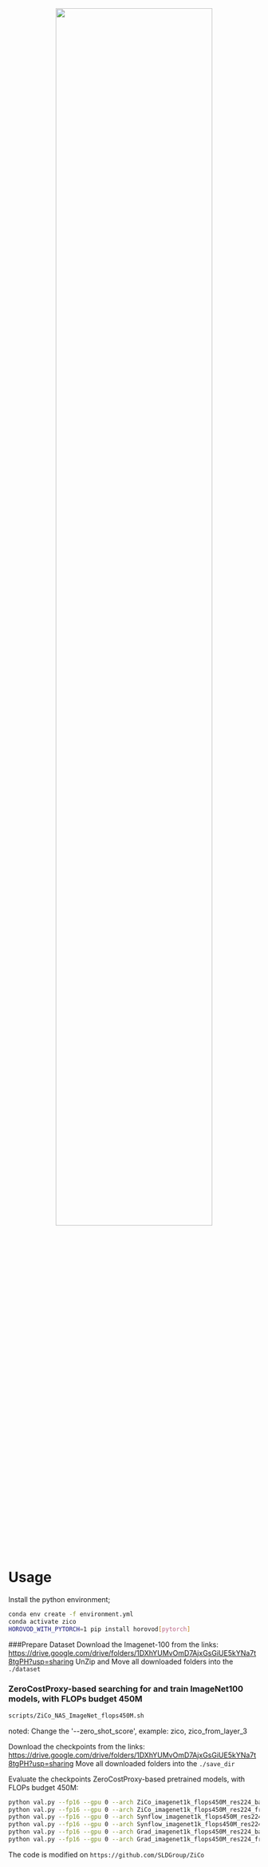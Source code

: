 
<div align="center">
    <a href="./">
        <img src="./figs/zicoall.svg" width="79%"/>
    </a>
</div>


# Usage
Install the python environment; 
``` bash
conda env create -f environment.yml
conda activate zico
HOROVOD_WITH_PYTORCH=1 pip install horovod[pytorch]
```


###Prepare Dataset
Download the Imagenet-100 from the links:
https://drive.google.com/drive/folders/1DXhYUMvOmD7AjxGsGiUE5kYNa7t8tgPH?usp=sharing
UnZip and Move all downloaded folders into the `./dataset`

### ZeroCostProxy-based searching for and train ImageNet100 models, with FLOPs budget 450M

``` bash
scripts/ZiCo_NAS_ImageNet_flops450M.sh
```
noted: Change the '--zero_shot_score', example: zico, zico_from_layer_3

Download the checkpoints from the links:
https://drive.google.com/drive/folders/1DXhYUMvOmD7AjxGsGiUE5kYNa7t8tgPH?usp=sharing
Move all downloaded folders into the `./save_dir`

Evaluate the checkpoints ZeroCostProxy-based pretrained models, with FLOPs budget 450M:
``` bash
python val.py --fp16 --gpu 0 --arch ZiCo_imagenet1k_flops450M_res224_base --ckpt_path=./save_dir/ZiCo_NAS_ImageNet_flops450M_base/student_best-params_rank0.pth --data=$PATH_TO_IMAGENET
python val.py --fp16 --gpu 0 --arch ZiCo_imagenet1k_flops450M_res224_from_layer4 --ckpt_path=./save_dir/ZiCo_NAS_ImageNet_flops450M_from_layer4/student_best-params_rank0.pth --data=$PATH_TO_IMAGENET
python val.py --fp16 --gpu 0 --arch Synflow_imagenet1k_flops450M_res224_base --ckpt_path=./save_dir/Synflow_NAS_ImageNet_flops450M_base/student_best-params_rank0.pth --data=$PATH_TO_IMAGENET
python val.py --fp16 --gpu 0 --arch Synflow_imagenet1k_flops450M_res224_from_layer3 --ckpt_path=./save_dir/Synflow_NAS_ImageNet_flops450M_from_layer3/student_best-params_rank0.pth --data=$PATH_TO_IMAGENET
python val.py --fp16 --gpu 0 --arch Grad_imagenet1k_flops450M_res224_base --ckpt_path=./save_dir/Grad_NAS_ImageNet_flops450M_base/student_best-params_rank0.pth --data=$PATH_TO_IMAGENET
python val.py --fp16 --gpu 0 --arch Grad_imagenet1k_flops450M_res224_from_layer2 --ckpt_path=./save_dir/Grad_NAS_ImageNet_flops450M_from_layer2/student_best-params_rank0.pth --data=$PATH_TO_IMAGENET
```


The code is modified on `https://github.com/SLDGroup/ZiCo`

